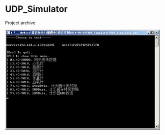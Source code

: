 # UDP_Simulator
Project archive


![screenshot](https://github.com/zhangxx2015/UDP_Simulator/blob/main/screenshot.png?raw=true "screenshot")
